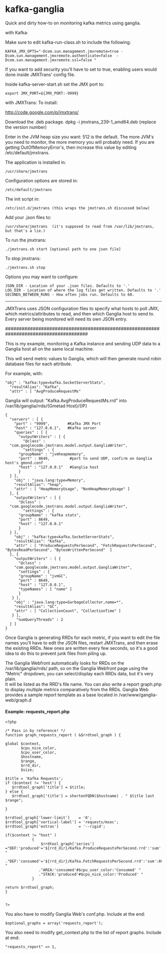 kafka-ganglia
=============

Quick and dirty how-to on monitoring kafka metrics using ganglia. 



with Kafka:

Make sure to edit kafka-run-class.sh to include the following:

    KAFKA_JMX_OPTS="-Dcom.sun.management.jmxremote=true -Dcom.sun.management.jmxremote.authenticate=false  -Dcom.sun.management.jmxremote.ssl=false "

If you want to add security you'll have to set to true, enabling users would done inside JMXTrans' config file.

Inside kafka-server-start.sh set the JMX port to:

    export JMX_PORT=${JMX_PORT:-9999}



with JMXTrans:
To install:

http://code.google.com/p/jmxtrans/

Download the .deb package.
    dpkg -i jmxtrans_239-1_amd64.deb (replace the version number)
    
Enter in the JVM heap size you want: 512 is the default. The more JVM's you need to monitor, the more memory you will probably need.
If you are getting OutOfMemoryError's, then increase this value by editing /etc/default/jmxtrans. 

The application is installed in:

    /usr/share/jmxtrans
Configuration options are stored in:

    /etc/default/jmxtrans
The init script in:

    /etc/init.d/jmxtrans (this wraps the jmxtrans.sh discussed below)
Add your .json files to: 

    /usr/share/jmxtrans  (it's supposed to read from /var/lib/jmxtrans, but that's a lie.)


To run the jmxtrans:

    ./jmxtrans.sh start [optional path to one json file] 

To stop jmxtrans:

    ./jmxtrans.sh stop 

Options you may want to configure:

    JSON_DIR - Location of your .json files. Defaults to '.'
    LOG_DIR - Location of where the log files get written. Defaults to '.'
    SECONDS_BETWEEN_RUNS - How often jobs run. Defaults to 60. 


________________________________________________________________________________________________________



JMXTrans uses JSON configuration files to specify what hosts to poll JMX, which metrics/attributes to read, and then which Ganglia host to send to.  Every server being monitored will need its own JSON entry.



######################################################################################

This is my example, monitoring a Kafka instance and sending UDP data to
a Ganglia host all on the same local machine.
   
This will send metric values to Ganglia, which will then generate round robin database
files for each attribute.

For example, with: 
    
    "obj" : "kafka:type=kafka.SocketServerStats",
      "resultAlias": "Kafka",
      "attr" : [ "AvgProduceRequestMs"

Ganglia will output: "Kafka.AvgProduceRequestMs.rrd" into /var/lib/ganglia/rrds/{Gmetad Host}/{IP}


    {
      "servers" : [ {
        "port" : "9999",        #Kafka JMX Port
        "host" : "127.0.0.1",   #Kafka server
        "queries" : [ {
          "outputWriters" : [ {
            "@class" :
      "com.googlecode.jmxtrans.model.output.GangliaWriter",
            "settings" : {
          "groupName" : "jvmheapmemory",
          "port" : 8649,         #port to send UDP, confirm on Ganglia host's gmond.conf
          "host" : "127.0.0.1"   #Ganglia host
          }
      } ],
        "obj" : "java.lang:type=Memory",
        "resultAlias": "heap",
        "attr" : [ "HeapMemoryUsage", "NonHeapMemoryUsage" ]
      }, {
        "outputWriters" : [ {
          "@class" :
      "com.googlecode.jmxtrans.model.output.GangliaWriter",
            "settings" : {
          "groupName" : "kafka stats",
          "port" : 8649,
          "host" : "127.0.0.1"
          }
      } ],
        "obj" : "kafka:type=kafka.SocketServerStats",
        "resultAlias": "Kafka",
        "attr" : [ "ProduceRequestsPerSecond", "FetchRequestsPerSecond", "BytesReadPerSecond", "BytesWrittenPerSecond"  ]
      }, {
        "outputWriters" : [ {
          "@class" :
        "com.googlecode.jmxtrans.model.output.GangliaWriter",
          "settings" : {
          "groupName" : "jvmGC",
          "port" : 8649,
          "host" : "127.0.0.1",
          "typeNames" : [ "name" ]
          }
       } ],
        "obj" : "java.lang:type=GarbageCollector,name=*",
        "resultAlias": "GC",
        "attr" : [ "CollectionCount", "CollectionTime" ]
       } ],
         "numQueryThreads" : 2
      } ]
    }





Once Ganglia is generating RRDs for each metric, if you want to edit the file names you'll have to edit
the JSON files, restart JMXTrans, and then erase the existing RRDs.  New ones are written every
few seconds, so it's a good idea to do this to prevent junk files from piling up.
 


The Ganglia Webfront automatically looks for RRDs on the /var/lib/ganglia/rrds/ path, so on the Ganglia
Webfront page using the "Metric" dropdown, you can select/display each RRDs data, but it's very plain.  
It will be listed as the RRD's file name.
You can also write a report graph.php to display multiple metrics comparatively from the RRDs.
Ganglia Web provides a sample report template as a base located in /var/www/ganglia-web/graph.d

#### Example: requests_report.php  

    <?php

    /* Pass in by reference! */
    function graph_requests_report ( &$rrdtool_graph ) {

    global $context, 
           $cpu_nice_color,  
           $cpu_user_color,
           $hostname,
           $range,
           $rrd_dir,
           $size;

    $title = 'Kafka Requests';
    if ($context != 'host') {
       $rrdtool_graph['title'] = $title;
    } else {
       $rrdtool_graph['title'] = shortenFQDN($hostname) . " $title last $range";

    }

    $rrdtool_graph['lower-limit']    = '0';
    $rrdtool_graph['vertical-label'] = 'requests/msec';
    $rrdtool_graph['extras']         = '--rigid';
 
    if($context != "host" )
                {
                    $rrdtool_graph['series'] ="DEF:'produced'='${rrd_dir}/Kafka.ProduceRequestsPerSecond.rrd':'sum':AVERAGE "
                   ."DEF:'consumed'='${rrd_dir}/Kafka.FetchRequestsPerSecond.rrd':'sum':AVERAGE "
                   ."AREA:'consumed'#$cpu_user_color:'Consumed' "
                   ."STACK:'produced'#$cpu_nice_color:'Produced' "
                }

    return $rrdtool_graph;
    }


    ?>


You also have to modify Ganglia Web's conf.php. Include at the end:

    $optional_graphs = array('requests_report');
    
You also need to modify get_context.php to the list of report graphs. Include at end:

    "requests_report" => 1,

